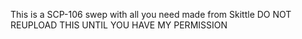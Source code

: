 This is a SCP-106 swep with all you need made from Skittle
DO NOT REUPLOAD THIS UNTIL YOU HAVE MY PERMISSION

